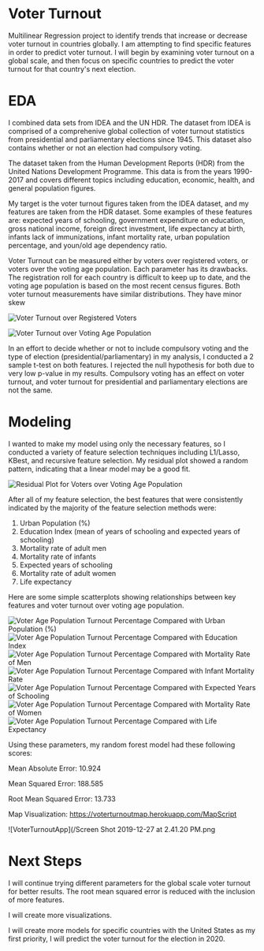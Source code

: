 # Voter Turnout
Multilinear Regression project to identify trends that increase or decrease voter turnout in countries globally. I am attempting to find specific features in order to predict voter turnout. I will begin by examining voter turnout on a global scale, and then focus on specific countries to predict the voter turnout for that country's next election. 

# EDA
I combined data sets from IDEA and the UN HDR. The dataset from IDEA is comprised of a comprehenive global collection of voter turnout statistics from presidential and parliamentary elections since 1945. This dataset also contains whether or not an election had compulsory voting. 

The dataset taken from the Human Development Reports (HDR) from the United Nations Development Programme. This data is from the years 1990-2017 and covers different topics including education, economic, health, and general population figures. 

My target is the voter turnout figures taken from the IDEA dataset, and my features are taken from the HDR dataset. Some examples of these features are: expected years of schooling, government expenditure on education, gross national income, foreign direct investment, life expectancy at birth, infants lack of immunizations, infant mortality rate, urban population percentage, and youn/old age dependency ratio. 

Voter Turnout can be measured either by voters over registered voters, or voters over the voting age population. Each parameter has its drawbacks. The registration roll for each country is difficult to keep up to date, and the voting age population is based on the most recent census figures. Both voter turnout measurements have similar distributions. They have minor skew 

![Voter Turnout over Registered Voters](https://i.imgur.com/EA3sQWr.png)

![Voter Turnout over Voting Age Population](https://i.imgur.com/xWhgmfa.png)

In an effort to decide whether or not to include compulsory voting and the type of election (presidential/parliamentary) in my analysis, I conducted a 2 sample t-test on both features. I rejected the null hypothesis for both due to very low p-value in my results. Compulsory voting 
has an effect on voter turnout, and voter turnout for presidential and parliamentary elections are not the same. 



# Modeling

I wanted to make my model using only the necessary features, so I conducted a variety of feature selection techniques including L1/Lasso, KBest, and recursive feature selection. My residual plot showed a random pattern, indicating that a linear model may be a good fit. 

![Residual Plot for Voters over Voting Age Population](https://i.imgur.com/oqc9H68.png)

After all of my feature selection, the best features that were consistently indicated by the majority of the feature selection methods were:
  1. Urban Population (%)
  2. Education Index (mean of years of schooling and expected years of schooling)
  3. Mortality rate of adult men
  4. Mortality rate of infants
  5. Expected years of schooling
  6. Mortality rate of adult women
  7. Life expectancy
  
  Here are some simple scatterplots showing relationships between key features and voter turnout over voting age population.
  
![Voter Age Population Turnout Percentage Compared with Urban Population (%)](https://i.imgur.com/16njAD4.png)
![Voter Age Population Turnout Percentage Compared with Education Index](https://i.imgur.com/kcjQMQ0.png)
![Voter Age Population Turnout Percentage Compared with Mortality Rate of Men](https://i.imgur.com/ENq3Rz5.png)
![Voter Age Population Turnout Percentage Compared with Infant Mortality Rate](https://i.imgur.com/oUHdrga.png)
![Voter Age Population Turnout Percentage Compared with Expected Years of Schooling](https://i.imgur.com/AOY70CC.png)
![Voter Age Population Turnout Percentage Compared with Mortality Rate of Women](https://i.imgur.com/ceQvjQh.png)
![Voter Age Population Turnout Percentage Compared with Life Expectancy](https://i.imgur.com/hcESGqz.png)

Using these parameters, my random forest model had these following scores:

Mean Absolute Error: 10.924

Mean Squared Error: 188.585

Root Mean Squared Error: 13.733

Map Visualization: https://voterturnoutmap.herokuapp.com/MapScript


![VoterTurnoutApp](/Screen Shot 2019-12-27 at 2.41.20 PM.png

# Next Steps

I will continue trying different parameters for the global scale voter turnout for better results. The root mean squared error is reduced with the inclusion of more features.

I will create more visualizations.

I will create more models for specific countries with the United States as my first priority, I will predict the voter turnout for the election in 2020.



  

